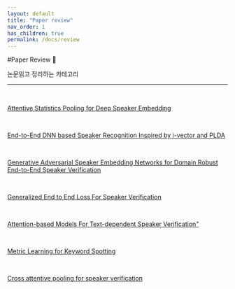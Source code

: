 ```yaml
---
layout: default
title: "Paper review"
nav_order: 1
has_children: true
permalink: /docs/review
---
```


#Paper Review 📝

논문읽고 정리하는 카테고리

---

<br/>

[Attentive Statistics Pooling for Deep Speaker Embedding](https://arabae.github.io/arabae.github.io/docs/review/1/)

<br/>

[End-to-End DNN based Speaker Recognition Inspired by i-vector and PLDA](https://arabae.github.io/arabae.github.io/docs/review/2/)

<br/>

[Generative Adversarial Speaker Embedding Networks for Domain Robust End-to-End Speaker Verification](https://arabae.github.io/arabae.github.io/docs/review/3/)

<br/>

[Generalized End to End Loss For Speaker Verification](https://arabae.github.io/arabae.github.io/docs/review/4/)

<br/>

[Attention-based Models For Text-dependent Speaker Verification"](https://arabae.github.io/arabae.github.io/docs/review/5/)

<br/>

[Metric Learning for Keyword Spotting](https://arabae.github.io/arabae.github.io/docs/review/6/)

<br/>

[Cross attentive pooling for speaker verification](https://arabae.github.io/arabae.github.io/docs/review/7/)
